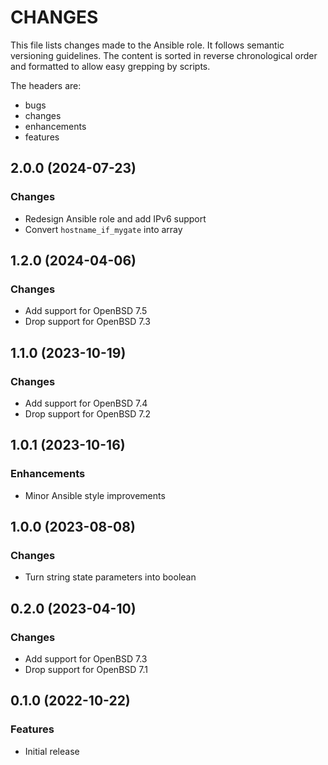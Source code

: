 # CHANGES

This file lists changes made to the Ansible role. It follows semantic versioning
guidelines. The content is sorted in reverse chronological order and formatted
to allow easy grepping by scripts.

The headers are:
- bugs
- changes
- enhancements
- features

## 2.0.0 (2024-07-23)

### Changes

- Redesign Ansible role and add IPv6 support
- Convert `hostname_if_mygate` into array

## 1.2.0 (2024-04-06)

### Changes

- Add support for OpenBSD 7.5
- Drop support for OpenBSD 7.3

## 1.1.0 (2023-10-19)

### Changes

- Add support for OpenBSD 7.4
- Drop support for OpenBSD 7.2

## 1.0.1 (2023-10-16)

### Enhancements

- Minor Ansible style improvements

## 1.0.0 (2023-08-08)

### Changes

- Turn string state parameters into boolean

## 0.2.0 (2023-04-10)

### Changes

- Add support for OpenBSD 7.3
- Drop support for OpenBSD 7.1

## 0.1.0 (2022-10-22)

### Features

- Initial release
